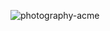 ![photography-acme](https://github.com/DoneWithWork/Photography-Website-Html/assets/72771758/e917e0b8-a24a-4e3f-83f7-b36d4b9bbef2)
